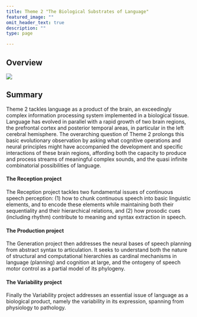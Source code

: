 ```yaml
---
title: Theme 2 "The Biological Substrates of Language"
featured_image: ""
omit_header_text: true
description: ""
type: page

---
```

## Overview

![](/images/t2.jpg)


## Summary

Theme 2 tackles language as a product of the brain, an exceedingly complex information processing system implemented in a biological tissue. Language has evolved in parallel with a rapid growth of two brain regions, the prefrontal cortex and posterior temporal areas, in particular in the left cerebral hemisphere. The overarching question of Theme 2 prolongs this basic evolutionary observation by asking what cognitive operations and neural principles might have accompanied the development and specific interactions of these brain regions, affording both the capacity to produce and process streams of meaningful complex sounds, and the quasi infinite combinatorial possibilities of language. 

#### The Reception project
The Reception project tackles two fundamental issues of continuous speech perception: (1) how to chunk continuous speech into basic linguistic elements, and to encode these elements while maintaining both their sequentiality and their hierarchical relations, and (2) how prosodic cues (including rhythm) contribute to meaning and syntax extraction in speech.

#### The Production project
The Generation project then addresses the neural bases of speech planning from abstract syntax to articulation. It seeks to understand both the nature of structural and computational hierarchies as cardinal mechanisms in language (planning) and cognition at large, and the ontogeny of speech motor control as a partial model of its phylogeny.

#### The Variability project
Finally the Variability project addresses an essential issue of language as a biological product, namely the variability in its expression, spanning from physiology to pathology. 